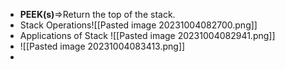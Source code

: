- **PEEK(s)**=>Return the top of the stack. 
- Stack Operations![[Pasted image 20231004082700.png]]
- Applications of Stack ![[Pasted image 20231004082941.png]]
- ![[Pasted image 20231004083413.png]]
- 
